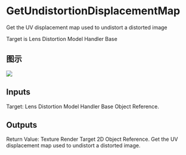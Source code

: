 # GetUndistortionDisplacementMap

Get the UV displacement map used to undistort a distorted image

Target is Lens Distortion Model Handler Base

## 图示

![]($-20221218-18431845.png)

## Inputs

Target: Lens Distortion Model Handler Base Object Reference.  

## Outputs

Return Value: Texture Render Target 2D Object Reference. Get the UV displacement map used to undistort a distorted image.

